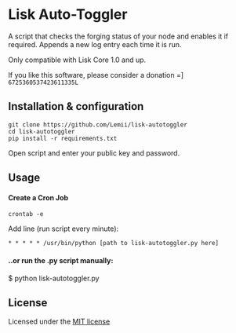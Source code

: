 # Lisk Auto-Toggler

A script that checks the forging status of your node and enables it if required. Appends a new log entry each time it is run. 

Only compatible with Lisk Core 1.0 and up.

If you like this software, please consider a donation =] `6725360537423611335L`

## Installation & configuration
```
git clone https://github.com/Lemii/lisk-autotoggler
cd lisk-autotoggler
pip install -r requirements.txt
```

Open script and enter your public key and password.

## Usage
#### Create a Cron Job
```
crontab -e
```
Add line (run script every minute):

```
* * * * * /usr/bin/python [path to lisk-autotoggler.py here]
```

#### ..or run the .py script manually:
$ python lisk-autotoggler.py

## License
Licensed under the [MIT license](https://github.com/Lemii/lisk-autotoggler/blob/master/LICENSE)
